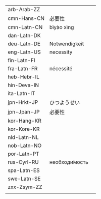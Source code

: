| | | |
|-|-|-|
| arb-Arab-ZZ |  |  |
| cmn-Hans-CN | 必要性 |  |
| cmn-Latn-CN | bìyào xìng |  |
| dan-Latn-DK |  |  |
| deu-Latn-DE | Notwendigkeit |  |
| eng-Latn-US | necessity |  |
| fin-Latn-FI |  |  |
| fra-Latn-FR | nécessité |  |
| heb-Hebr-IL |  |  |
| hin-Deva-IN |  |  |
| ita-Latn-IT |  |  |
| jpn-Hrkt-JP | ひつようせい |  |
| jpn-Jpan-JP | 必要性 |  |
| kor-Hang-KR |  |  |
| kor-Kore-KR |  |  |
| nld-Latn-NL |  |  |
| nob-Latn-NO |  |  |
| por-Latn-PT |  |  |
| rus-Cyrl-RU | необходи́мость |  |
| spa-Latn-ES |  |  |
| swe-Latn-SE |  |  |
| zxx-Zsym-ZZ |  |  |
|  |  |  |